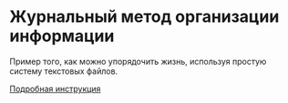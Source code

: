 # Журнальный метод организации информации

Пример того, как можно упорядочить жизнь, используя простую систему текстовых файлов.

[Подробная инструкция](https://vc.ru/life/480939-zhurnalnyy-metod-organizacii-informacii)
